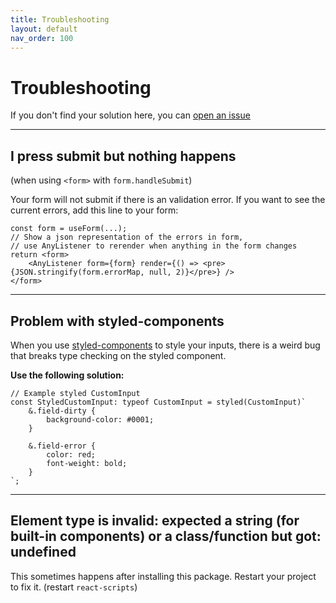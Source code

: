 ```yaml
---
title: Troubleshooting
layout: default
nav_order: 100
---
```


# Troubleshooting

If you don't find your solution here, you can [open an issue](https://github.com/CodeStix/typed-react-form/issues/new)

---

## I press submit but nothing happens

(when using `<form>` with `form.handleSubmit`)

Your form will not submit if there is an validation error. If you want to see the current errors, add this line to your form:

```tsx
const form = useForm(...);
// Show a json representation of the errors in form,
// use AnyListener to rerender when anything in the form changes
return <form>
    <AnyListener form={form} render={() => <pre>{JSON.stringify(form.errorMap, null, 2)}</pre>} />
</form>
```

---

## Problem with styled-components

When you use [styled-components](https://github.com/styled-components/styled-components) to style your inputs, there is a weird bug that breaks type checking on the styled component.

**Use the following solution:**

```tsx
// Example styled CustomInput
const StyledCustomInput: typeof CustomInput = styled(CustomInput)`
    &.field-dirty {
        background-color: #0001;
    }

    &.field-error {
        color: red;
        font-weight: bold;
    }
`;
```

---

## Element type is invalid: expected a string (for built-in components) or a class/function but got: undefined

This sometimes happens after installing this package. Restart your project to fix it. (restart `react-scripts`)
